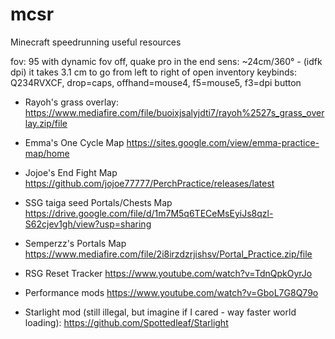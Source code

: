# mcsr
Minecraft speedrunning useful resources

fov: 95 with dynamic fov off, quake pro in the end
sens: ~24cm/360° - (idfk dpi) it takes 3.1 cm to go from left to right of open inventory
keybinds: Q234RVXCF, drop=caps, offhand=mouse4, f5=mouse5, f3=dpi button

- Rayoh's grass overlay: https://www.mediafire.com/file/buoixjsalyjdti7/rayoh%2527s_grass_overlay.zip/file
- Emma's One Cycle Map https://sites.google.com/view/emma-practice-map/home
- Jojoe's End Fight Map https://github.com/jojoe77777/PerchPractice/releases/latest
- SSG taiga seed Portals/Chests Map https://drive.google.com/file/d/1m7M5q6TECeMsEyiJs8qzl-S62cjev1gh/view?usp=sharing
- Semperzz's Portals Map https://www.mediafire.com/file/2i8irzdzrjishsv/Portal_Practice.zip/file

- RSG Reset Tracker https://www.youtube.com/watch?v=TdnQpkOyrJo
- Performance mods https://www.youtube.com/watch?v=GboL7G8Q79o
- Starlight mod (still illegal, but imagine if I cared -  way faster world loading): https://github.com/Spottedleaf/Starlight

